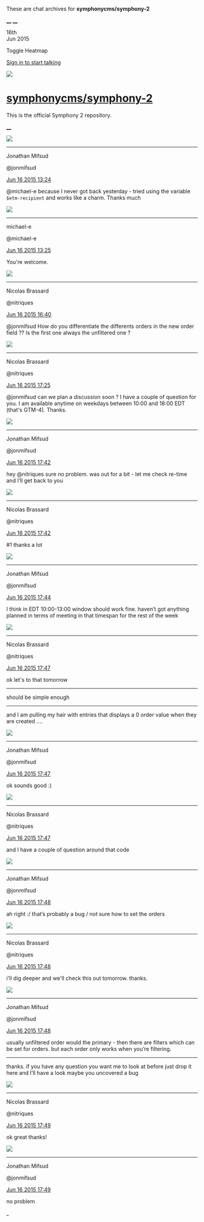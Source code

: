 These are chat archives for **symphonycms/symphony-2**

[__](/symphonycms/symphony-2/archives/2015/06/17)
[__](/symphonycms/symphony-2/archives/2015/06/15)

16th  
Jun 2015

Toggle Heatmap

[Sign in to start talking](/login?action=login&button=archive-login)

![](https://avatars-02.gitter.im/group/iv/3/57542c45c43b8c601977197e?s=48)

#  [symphonycms/symphony-2](/symphonycms/symphony-2)

This is the official Symphony 2 repository.

[ __ ](/orgs/symphonycms/rooms "More symphonycms rooms" )

![](https://avatars1.githubusercontent.com/u/859775?v=3&s=30)

__ __

Jonathan Mifsud

@jonmifsud

[Jun 16 2015
13:24](https://gitter.im/symphonycms/symphony-2?at=55802379c030cae67ed3d0ab ""
)

@michael-e because I never got back yesterday - tried using the variable
`$etm-recipient` and works like a charm. Thanks much

![](https://avatars2.githubusercontent.com/u/40072?v=3&s=30)

__ __

michael-e

@michael-e

[Jun 16 2015
13:25](https://gitter.im/symphonycms/symphony-2?at=558023af873bcf056fb537ea ""
)

You're welcome.

![](https://avatars1.githubusercontent.com/u/771169?v=3&s=30)

__ __

Nicolas Brassard

@nitriques

[Jun 16 2015
16:40](https://gitter.im/symphonycms/symphony-2?at=5580518e6f7465873a35a421 ""
)

@jonmifsud How do you differentiate the differents orders in the new order
field ?? Is the first one always the unfiltered one ?

![](https://avatars1.githubusercontent.com/u/771169?v=3&s=30)

__ __

Nicolas Brassard

@nitriques

[Jun 16 2015
17:25](https://gitter.im/symphonycms/symphony-2?at=55805c196f7465873a35a55d ""
)

@jonmifsud can we plan a discussion soon ? I have a couple of question for
you. I am available anytime on weekdays between 10:00 and 18:00 EDT (that's
GTM-4). Thanks.

![](https://avatars1.githubusercontent.com/u/859775?v=3&s=30)

__ __

Jonathan Mifsud

@jonmifsud

[Jun 16 2015
17:42](https://gitter.im/symphonycms/symphony-2?at=558060003039387b15778e3b ""
)

hey @nitriques sure no problem. was out for a bit - let me check re-time and
I’ll get back to you

![](https://avatars1.githubusercontent.com/u/771169?v=3&s=30)

__ __

Nicolas Brassard

@nitriques

[Jun 16 2015
17:42](https://gitter.im/symphonycms/symphony-2?at=5580600bbb2c3e7c15864410 ""
)

#1 thanks a lot

![](https://avatars1.githubusercontent.com/u/859775?v=3&s=30)

__ __

Jonathan Mifsud

@jonmifsud

[Jun 16 2015
17:44](https://gitter.im/symphonycms/symphony-2?at=5580606bbb2c3e7c1586441b ""
)

I think in EDT 10:00-13:00 window should work fine. haven’t got anything
planned in terms of meeting in that timespan for the rest of the week

![](https://avatars1.githubusercontent.com/u/771169?v=3&s=30)

__ __

Nicolas Brassard

@nitriques

[Jun 16 2015
17:47](https://gitter.im/symphonycms/symphony-2?at=55806128deac73ee5b856279 ""
)

ok let's to that tomorrow

__ __

should be simple enough

__ __

and I am pulling my hair with entries that displays a 0 order value when they
are created ....

![](https://avatars1.githubusercontent.com/u/859775?v=3&s=30)

__ __

Jonathan Mifsud

@jonmifsud

[Jun 16 2015
17:47](https://gitter.im/symphonycms/symphony-2?at=55806148f207aa853a8bacc1 ""
)

ok sounds good :)

![](https://avatars1.githubusercontent.com/u/771169?v=3&s=30)

__ __

Nicolas Brassard

@nitriques

[Jun 16 2015
17:47](https://gitter.im/symphonycms/symphony-2?at=5580614cdeac73ee5b85627b ""
)

and I have a couple of question around that code

![](https://avatars1.githubusercontent.com/u/859775?v=3&s=30)

__ __

Jonathan Mifsud

@jonmifsud

[Jun 16 2015
17:48](https://gitter.im/symphonycms/symphony-2?at=55806157f207aa853a8bacc2 ""
)

ah right :/ that’s probably a bug / not sure how to set the orders

![](https://avatars1.githubusercontent.com/u/771169?v=3&s=30)

__ __

Nicolas Brassard

@nitriques

[Jun 16 2015
17:48](https://gitter.im/symphonycms/symphony-2?at=5580616cbb2c3e7c1586442e ""
)

i'll dig deeper and we'll check this out tomorrow. thanks.

![](https://avatars1.githubusercontent.com/u/859775?v=3&s=30)

__ __

Jonathan Mifsud

@jonmifsud

[Jun 16 2015
17:48](https://gitter.im/symphonycms/symphony-2?at=5580616d3039387b15778e5c ""
)

usually unfiltered order would the primary - then there are filters which can
be set for orders. but each order only works when you’re filtering.

__ __

thanks. if you have any question you want me to look at before just drop it
here and I’ll have a look maybe you uncovered a bug

![](https://avatars1.githubusercontent.com/u/771169?v=3&s=30)

__ __

Nicolas Brassard

@nitriques

[Jun 16 2015
17:49](https://gitter.im/symphonycms/symphony-2?at=55806190deac73ee5b85627f ""
)

ok great thanks!

![](https://avatars1.githubusercontent.com/u/859775?v=3&s=30)

__ __

Jonathan Mifsud

@jonmifsud

[Jun 16 2015
17:49](https://gitter.im/symphonycms/symphony-2?at=55806197f207aa853a8bacc5 ""
)

no problem

_

